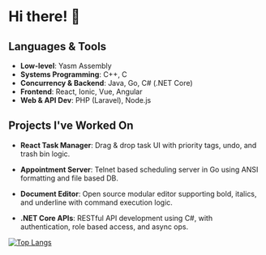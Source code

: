 # Hi there! 👋

## Languages & Tools
- **Low-level**: Yasm Assembly
- **Systems Programming**: C++, C
- **Concurrency & Backend**: Java, Go, C# (.NET Core)
- **Frontend**: React, Ionic, Vue, Angular
- **Web & API Dev**: PHP (Laravel), Node.js

## Projects I've Worked On

- **React Task Manager**: Drag & drop task UI with priority tags, undo, and trash bin logic.

- **Appointment Server**: Telnet based scheduling server in Go using ANSI formatting and file based DB.

- **Document Editor**: Open source modular editor supporting bold, italics, and underline with command execution logic.

- **.NET Core APIs**: RESTful API development using C#, with authentication, role based access, and async ops.

[![Top Langs](https://github-readme-stats.vercel.app/api/top-langs/?username=PLM-18&layout=compact&theme=transparent)](https://github.com/PLM-18/github-readme-stats)
